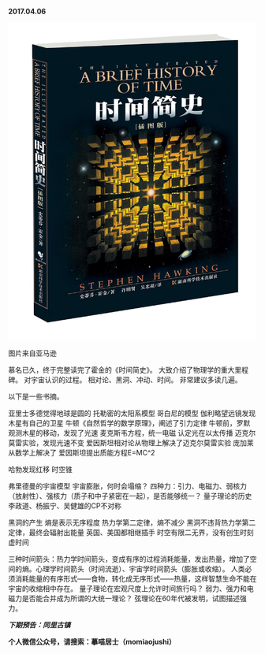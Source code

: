 
          
            
**2017.04.06**



![](img/51001-7e9b5e681221374a.jpg)

图片来自亚马逊


慕名已久，终于完整读完了霍金的《时间简史》。
大致介绍了物理学的重大里程碑。
对宇宙认识的过程。
相对论、黑洞、冲动、时间。
非常建议多读几遍。

以下是一些书摘。

亚里士多德觉得地球是圆的
托勒密的太阳系模型
哥白尼的模型
伽利略望远镜发现木星有自己的卫星
牛顿《自然哲学的数学原理》，阐述了引力定律
牛顿前，罗默观测木星的移动，发现了光速
麦克斯韦方程，统一电磁
认定光在以太传播
迈克尔莫雷实验，发现光速不变
爱因斯坦相对论从物理上解决了迈克尔莫雷实验
庞加莱从数学上解决了
爱因斯坦提出质能方程E=MC^2

哈勃发现红移
时空锥

弗里德曼的宇宙模型
宇宙膨胀，何时会塌缩？
四种力：引力、电磁力、弱核力（放射性）、强核力（质子和中子紧密在一起），是否能够统一？
量子理论的历史
李政道、杨振宁、吴健雄的CP不对称

黑洞的产生
熵是表示无序程度
热力学第二定律，熵不减少
黑洞不违背热力学第二定律，最终会辐射出能量
英国、美国都相继插手
时空有限二无界，没有创生时刻
虚时间

三种时间箭头：热力学时间箭头，变成有序的过程消耗能量，发出热量，增加了空间的熵。心理学时间箭头（时间流逝）、宇宙学时间箭头（膨胀或收缩）。
人类必须消耗能量的有序形式——食物，转化成无序形式——热量，这样智慧生命不能在宇宙的收缩相中存在。
量子理论在宏观尺度上允许时间旅行吗？
弱力、强力和电磁力是否能合并成为所谓的大统一理论？
弦理论在60年代被发明，试图描述强力。


***下期预告：同里古镇***


**个人微信公众号，请搜索：摹喵居士（momiaojushi）**

          
        